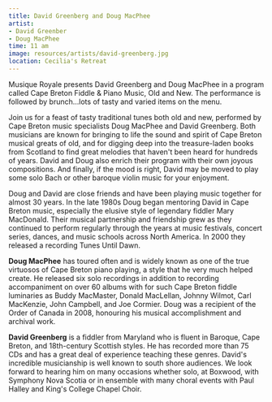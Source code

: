 ```yaml
---
title: David Greenberg and Doug MacPhee
artist:
- David Greenber
- Doug MacPhee
time: 11 am
image: resources/artists/david-greenberg.jpg
location: Cecilia's Retreat
---
```


Musique Royale presents David Greenberg and Doug MacPhee in a program called Cape Breton Fiddle & Piano Music, Old and New. The performance is followed by brunch…lots of tasty and varied items on the menu. 

Join us for a feast of tasty traditional tunes both old and new, performed by Cape Breton music specialists Doug MacPhee and David Greenberg. Both musicians are known for bringing to life the sound and spirit of Cape Breton musical greats of old, and for digging deep into the treasure-laden books from Scotland to find great melodies that haven't been heard for hundreds of years. David and Doug also enrich their program with their own joyous compositions. And finally, if the mood is right, David may be moved to play some solo Bach or other baroque violin music for your enjoyment.

Doug and David are close friends and have been playing music together for almost 30 years. In the late 1980s Doug began mentoring David in Cape Breton music, especially the elusive style of legendary fiddler Mary MacDonald. Their musical partnership and friendship grew as they continued to perform regularly through the years at music festivals, concert series, dances, and music schools across North America. In 2000 they released a recording Tunes Until Dawn.

**Doug MacPhee** has toured often and is widely known as one of the true virtuosos of Cape Breton piano playing, a style that he very much helped create. He released six solo recordings in addition to recording accompaniment on over 60 albums with for such Cape Breton fiddle luminaries as Buddy MacMaster, Donald MacLellan, Johnny Wilmot, Carl MacKenzie, John Campbell, and Joe Cormier. Doug was a recipient of the Order of Canada in 2008, honouring his musical accomplishment and archival work.

**David Greenberg** is a fiddler from Maryland who is fluent in Baroque, Cape Breton, and 18th-century Scottish styles. He has recorded more than 75 CDs and has a great deal of experience teaching these genres. David's incredible musicianship is well known to south shore audiences. We look forward to hearing him on many occasions whether solo, at Boxwood, with Symphony Nova Scotia or in ensemble with many choral events with Paul Halley and King's College Chapel Choir.